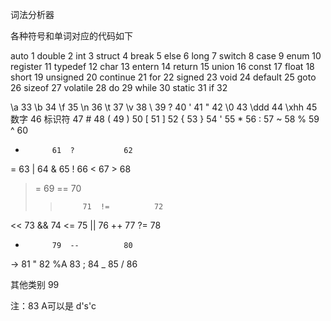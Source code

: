 

词法分析器

各种符号和单词对应的代码如下

auto		1	double		2
int			3	struct		4
break		5	else		6
long		7	switch		8
case		9	enum		10
register	11	typedef		12
char		13	entern		14
return		15	union		16
const		17	float		18
short		19	unsigned	20
continue	21	for			22
signed		23	void		24
default		25	goto		26
sizeof		27	volatile	28
do			29	while		30
static		31	if			32

\a			33	\b			34
\f			35	\n			36
\t			37	\v			38
\\			39	\?			40
\'			41	\"			42
\0			43	\ddd		44
\xhh		45	数字		46
标识符		47	#			48
(			49	)			50
[			51	]			52
{			53	}			54
'			55	*			56
:			57	~			58
%			59	^			60
+			61	?			62
=			63	|			64
&			65	!			66
<			67	>			68
>=			69	==			70
>>			71	!=			72
<<			73	&&			74
<=			75	||			76
++			77	?=			78
-			79	--			80
->			81	"			82
%A			83	;			84
_			85	/			86

其他类别	99


注：83 A可以是 d's'c
